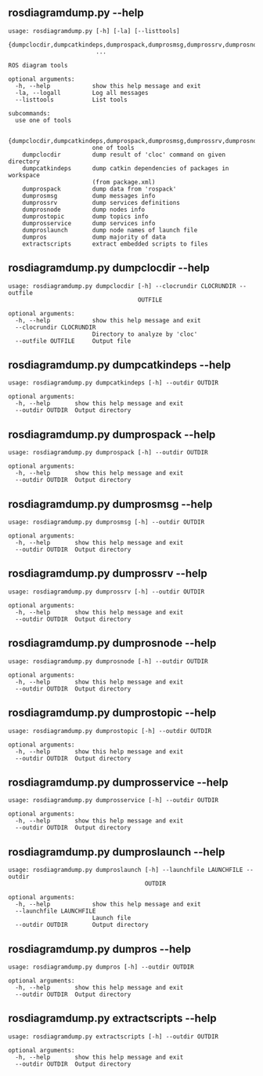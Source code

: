 ## rosdiagramdump.py --help
```
usage: rosdiagramdump.py [-h] [-la] [--listtools]
                         {dumpclocdir,dumpcatkindeps,dumprospack,dumprosmsg,dumprossrv,dumprosnode,dumprostopic,dumprosservice,dumproslaunch,dumpros,extractscripts}
                         ...

ROS diagram tools

optional arguments:
  -h, --help            show this help message and exit
  -la, --logall         Log all messages
  --listtools           List tools

subcommands:
  use one of tools

  {dumpclocdir,dumpcatkindeps,dumprospack,dumprosmsg,dumprossrv,dumprosnode,dumprostopic,dumprosservice,dumproslaunch,dumpros,extractscripts}
                        one of tools
    dumpclocdir         dump result of 'cloc' command on given directory
    dumpcatkindeps      dump catkin dependencies of packages in workspace
                        (from package.xml)
    dumprospack         dump data from 'rospack'
    dumprosmsg          dump messages info
    dumprossrv          dump services definitions
    dumprosnode         dump nodes info
    dumprostopic        dump topics info
    dumprosservice      dump services info
    dumproslaunch       dump node names of launch file
    dumpros             dump majority of data
    extractscripts      extract embedded scripts to files
```



## rosdiagramdump.py dumpclocdir --help
```
usage: rosdiagramdump.py dumpclocdir [-h] --clocrundir CLOCRUNDIR --outfile
                                     OUTFILE

optional arguments:
  -h, --help            show this help message and exit
  --clocrundir CLOCRUNDIR
                        Directory to analyze by 'cloc'
  --outfile OUTFILE     Output file
```



## rosdiagramdump.py dumpcatkindeps --help
```
usage: rosdiagramdump.py dumpcatkindeps [-h] --outdir OUTDIR

optional arguments:
  -h, --help       show this help message and exit
  --outdir OUTDIR  Output directory
```



## rosdiagramdump.py dumprospack --help
```
usage: rosdiagramdump.py dumprospack [-h] --outdir OUTDIR

optional arguments:
  -h, --help       show this help message and exit
  --outdir OUTDIR  Output directory
```



## rosdiagramdump.py dumprosmsg --help
```
usage: rosdiagramdump.py dumprosmsg [-h] --outdir OUTDIR

optional arguments:
  -h, --help       show this help message and exit
  --outdir OUTDIR  Output directory
```



## rosdiagramdump.py dumprossrv --help
```
usage: rosdiagramdump.py dumprossrv [-h] --outdir OUTDIR

optional arguments:
  -h, --help       show this help message and exit
  --outdir OUTDIR  Output directory
```



## rosdiagramdump.py dumprosnode --help
```
usage: rosdiagramdump.py dumprosnode [-h] --outdir OUTDIR

optional arguments:
  -h, --help       show this help message and exit
  --outdir OUTDIR  Output directory
```



## rosdiagramdump.py dumprostopic --help
```
usage: rosdiagramdump.py dumprostopic [-h] --outdir OUTDIR

optional arguments:
  -h, --help       show this help message and exit
  --outdir OUTDIR  Output directory
```



## rosdiagramdump.py dumprosservice --help
```
usage: rosdiagramdump.py dumprosservice [-h] --outdir OUTDIR

optional arguments:
  -h, --help       show this help message and exit
  --outdir OUTDIR  Output directory
```



## rosdiagramdump.py dumproslaunch --help
```
usage: rosdiagramdump.py dumproslaunch [-h] --launchfile LAUNCHFILE --outdir
                                       OUTDIR

optional arguments:
  -h, --help            show this help message and exit
  --launchfile LAUNCHFILE
                        Launch file
  --outdir OUTDIR       Output directory
```



## rosdiagramdump.py dumpros --help
```
usage: rosdiagramdump.py dumpros [-h] --outdir OUTDIR

optional arguments:
  -h, --help       show this help message and exit
  --outdir OUTDIR  Output directory
```



## rosdiagramdump.py extractscripts --help
```
usage: rosdiagramdump.py extractscripts [-h] --outdir OUTDIR

optional arguments:
  -h, --help       show this help message and exit
  --outdir OUTDIR  Output directory
```
